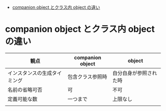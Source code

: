 - [companion object とクラス内 object の違い](#companion-object-とクラス内-object-の違い)


# companion object とクラス内 object の違い

| 観点                         | companion object | object                 |
| ---------------------------- | ---------------- | ---------------------- |
| インスタンスの生成タイミング | 包含クラス参照時 | 自分自身が参照された時 |
| 名前の省略可否               | 可               | 不可                   |
| 定義可能な数                 | 一つまで         | 上限なし               |
|                              |                  |                        |
